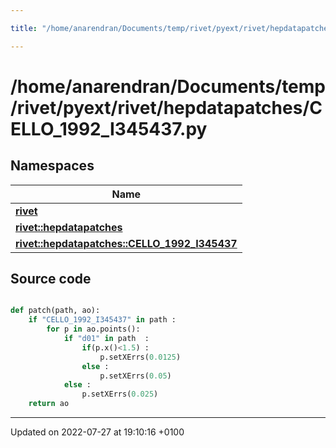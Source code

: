 ```yaml
---

title: "/home/anarendran/Documents/temp/rivet/pyext/rivet/hepdatapatches/CELLO_1992_I345437.py"

---
```


# /home/anarendran/Documents/temp/rivet/pyext/rivet/hepdatapatches/CELLO_1992_I345437.py



## Namespaces

| Name           |
| -------------- |
| **[rivet](http://example.org/namespaces/namespacerivet/)**  |
| **[rivet::hepdatapatches](http://example.org/namespaces/namespacerivet_1_1hepdatapatches/)**  |
| **[rivet::hepdatapatches::CELLO_1992_I345437](http://example.org/namespaces/namespacerivet_1_1hepdatapatches_1_1cello__1992__i345437/)**  |




## Source code

```python

def patch(path, ao):
    if "CELLO_1992_I345437" in path :
        for p in ao.points():
            if "d01" in path  :
                if(p.x()<1.5) :
                    p.setXErrs(0.0125)
                else :
                    p.setXErrs(0.05)
            else :
                p.setXErrs(0.025)
    return ao
```


-------------------------------

Updated on 2022-07-27 at 19:10:16 +0100

